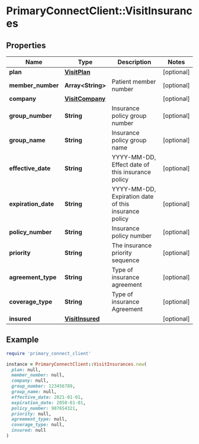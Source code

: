 # PrimaryConnectClient::VisitInsurances

## Properties

| Name | Type | Description | Notes |
| ---- | ---- | ----------- | ----- |
| **plan** | [**VisitPlan**](VisitPlan.md) |  | [optional] |
| **member_number** | **Array&lt;String&gt;** | Patient member number | [optional] |
| **company** | [**VisitCompany**](VisitCompany.md) |  | [optional] |
| **group_number** | **String** | Insurance policy group number | [optional] |
| **group_name** | **String** | Insurance policy group name | [optional] |
| **effective_date** | **String** | YYYY-MM-DD, Effect date of this insurance policy | [optional] |
| **expiration_date** | **String** | YYYY-MM-DD, Expiration date of this insurance policy | [optional] |
| **policy_number** | **String** | Insurance policy number | [optional] |
| **priority** | **String** | The insurance priority sequence | [optional] |
| **agreement_type** | **String** | Type of insurance agreement | [optional] |
| **coverage_type** | **String** | Type of insurance Agreement | [optional] |
| **insured** | [**VisitInsured**](VisitInsured.md) |  | [optional] |

## Example

```ruby
require 'primary_connect_client'

instance = PrimaryConnectClient::VisitInsurances.new(
  plan: null,
  member_number: null,
  company: null,
  group_number: 123456789,
  group_name: null,
  effective_date: 2021-01-01,
  expiration_date: 2050-01-01,
  policy_number: 987654321,
  priority: null,
  agreement_type: null,
  coverage_type: null,
  insured: null
)
```

